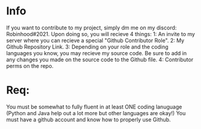 # Info
If you want to contribute to my project, simply dm me on my discord: Robinhood#2021.
Upon doing so, you will recieve 4 things:
1: An invite to my server where you can recieve a special "Github Contributor Role".
2: My Github Repository Link.
3: Depending on your role and the coding languages you know, you may recieve my source code. Be sure to add in any changes you made on the source code to the Github file.
4: Contributor perms on the repo. 

# Req:
You must be somewhat to fully fluent in at least ONE coding lanuguage (Python and Java help out a lot more but other languages are okay!)
You must have a github account and know how to properly use Github.
